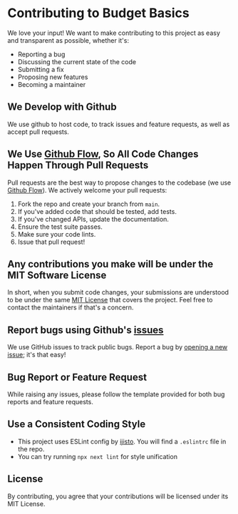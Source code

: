# Contributing to Budget Basics
We love your input! We want to make contributing to this project as easy and transparent as possible, whether it's:

- Reporting a bug
- Discussing the current state of the code
- Submitting a fix
- Proposing new features
- Becoming a maintainer

## We Develop with Github
We use github to host code, to track issues and feature requests, as well as accept pull requests.

## We Use [Github Flow](https://guides.github.com/introduction/flow/index.html), So All Code Changes Happen Through Pull Requests
Pull requests are the best way to propose changes to the codebase (we use [Github Flow](https://guides.github.com/introduction/flow/index.html)). We actively welcome your pull requests:

1. Fork the repo and create your branch from `main`.
2. If you've added code that should be tested, add tests.
3. If you've changed APIs, update the documentation.
4. Ensure the test suite passes.
5. Make sure your code lints.
6. Issue that pull request!

## Any contributions you make will be under the MIT Software License
In short, when you submit code changes, your submissions are understood to be under the same [MIT License](http://choosealicense.com/licenses/mit/) that covers the project. Feel free to contact the maintainers if that's a concern.

## Report bugs using Github's [issues](https://github.com/cbgaindia/budget-basic-next/issues)
We use GitHub issues to track public bugs. Report a bug by [opening a new issue](); it's that easy!

## Bug Report or Feature Request
While raising any issues, please follow the template provided for both bug reports and feature requests.

## Use a Consistent Coding Style

* This project uses ESLint config by [ijisto](https://github.com/ijsto/eslint-config). You will find a `.eslintrc` file in the repo.
* You can try running `npx next lint` for style unification

## License
By contributing, you agree that your contributions will be licensed under its MIT License.
